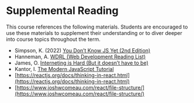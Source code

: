 # Supplemental Reading

This course references the following materials. Students are encouraged to use these materials to supplement their understanding or to diver deeper into course topics throughout the term.

- Simpson, K. (2022) [You Don’t Know JS Yet (2nd Edition)](https://github.com/getify/You-Dont-Know-JS)
- Hanneman, A. [WDRL (Web Development Reading List)](https://wdrl.info/)
- James, O. [Interneting is Hard (But it doesn’t have to be)](https://internetingishard.netlify.app/)
- Kantor, I. [The Modern JavaScript Tutorial](https://javascript.info/)
- [https://reactjs.org/docs/thinking-in-react.html](https://reactjs.org/docs/thinking-in-react.html)
- [https://www.joshwcomeau.com/react/file-structure/](https://www.joshwcomeau.com/react/file-structure/)